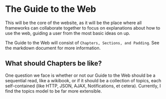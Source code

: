 # The Guide to the Web

This will be the core of the website, as it will be the place where all
frameworks can collaborate together to focus on explanations about how to use
the web, guiding a user from the most basic ideas on up.

The Guide to the Web will consist of `Chapters, Sections, and Padding`. See the
markdown document for more information.

## What should Chapters be like?

One question we face is whether or not our Guide to the Web should be a
sequential read, like a wikibook, or if it should be a collection of topics,
each self-contained (like HTTP, JSON, AJAX, Notifications, et cetera).
Currently, I find the topics model to be far more extensible.
